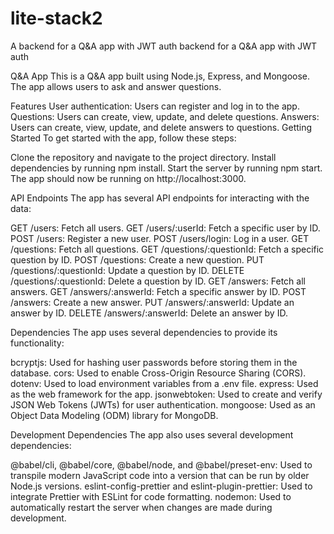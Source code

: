 # lite-stack2
A backend for a Q&amp;A app with JWT auth
 backend for a Q&A app with JWT auth

Q&A App
This is a Q&A app built using Node.js, Express, and Mongoose. The app allows users to ask and answer questions.

Features
User authentication: Users can register and log in to the app.
Questions: Users can create, view, update, and delete questions.
Answers: Users can create, view, update, and delete answers to questions.
Getting Started
To get started with the app, follow these steps:

Clone the repository and navigate to the project directory.
Install dependencies by running npm install.
Start the server by running npm start.
The app should now be running on http://localhost:3000.

API Endpoints
The app has several API endpoints for interacting with the data:

GET /users: Fetch all users.
GET /users/:userId: Fetch a specific user by ID.
POST /users: Register a new user.
POST /users/login: Log in a user.
GET /questions: Fetch all questions.
GET /questions/:questionId: Fetch a specific question by ID.
POST /questions: Create a new question.
PUT /questions/:questionId: Update a question by ID.
DELETE /questions/:questionId: Delete a question by ID.
GET /answers: Fetch all answers.
GET /answers/:answerId: Fetch a specific answer by ID.
POST /answers: Create a new answer.
PUT /answers/:answerId: Update an answer by ID.
DELETE /answers/:answerId: Delete an answer by ID.

Dependencies
The app uses several dependencies to provide its functionality:

bcryptjs: Used for hashing user passwords before storing them in the database.
cors: Used to enable Cross-Origin Resource Sharing (CORS).
dotenv: Used to load environment variables from a .env file.
express: Used as the web framework for the app.
jsonwebtoken: Used to create and verify JSON Web Tokens (JWTs) for user authentication.
mongoose: Used as an Object Data Modeling (ODM) library for MongoDB.

Development Dependencies
The app also uses several development dependencies:

@babel/cli, @babel/core, @babel/node, and @babel/preset-env: Used to transpile modern JavaScript code into a version that can be run by older Node.js versions.
eslint-config-prettier and eslint-plugin-prettier: Used to integrate Prettier with ESLint for code formatting.
nodemon: Used to automatically restart the server when changes are made during development.